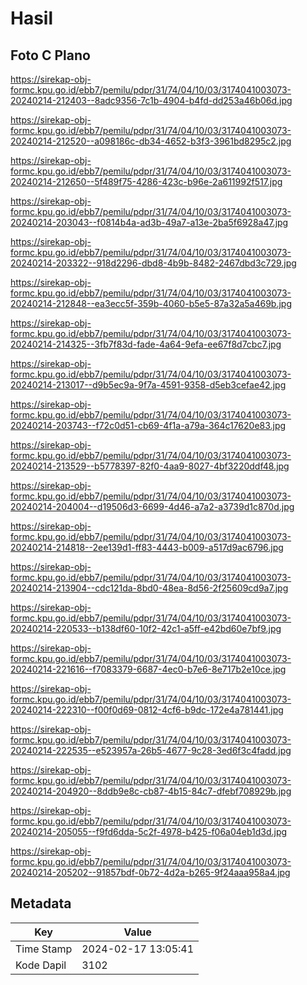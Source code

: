 # Hasil

## Foto C Plano

https://sirekap-obj-formc.kpu.go.id/ebb7/pemilu/pdpr/31/74/04/10/03/3174041003073-20240214-212403--8adc9356-7c1b-4904-b4fd-dd253a46b06d.jpg

https://sirekap-obj-formc.kpu.go.id/ebb7/pemilu/pdpr/31/74/04/10/03/3174041003073-20240214-212520--a098186c-db34-4652-b3f3-3961bd8295c2.jpg

https://sirekap-obj-formc.kpu.go.id/ebb7/pemilu/pdpr/31/74/04/10/03/3174041003073-20240214-212650--5f489f75-4286-423c-b96e-2a611992f517.jpg

https://sirekap-obj-formc.kpu.go.id/ebb7/pemilu/pdpr/31/74/04/10/03/3174041003073-20240214-203043--f0814b4a-ad3b-49a7-a13e-2ba5f6928a47.jpg

https://sirekap-obj-formc.kpu.go.id/ebb7/pemilu/pdpr/31/74/04/10/03/3174041003073-20240214-203322--918d2296-dbd8-4b9b-8482-2467dbd3c729.jpg

https://sirekap-obj-formc.kpu.go.id/ebb7/pemilu/pdpr/31/74/04/10/03/3174041003073-20240214-212848--ea3ecc5f-359b-4060-b5e5-87a32a5a469b.jpg

https://sirekap-obj-formc.kpu.go.id/ebb7/pemilu/pdpr/31/74/04/10/03/3174041003073-20240214-214325--3fb7f83d-fade-4a64-9efa-ee67f8d7cbc7.jpg

https://sirekap-obj-formc.kpu.go.id/ebb7/pemilu/pdpr/31/74/04/10/03/3174041003073-20240214-213017--d9b5ec9a-9f7a-4591-9358-d5eb3cefae42.jpg

https://sirekap-obj-formc.kpu.go.id/ebb7/pemilu/pdpr/31/74/04/10/03/3174041003073-20240214-203743--f72c0d51-cb69-4f1a-a79a-364c17620e83.jpg

https://sirekap-obj-formc.kpu.go.id/ebb7/pemilu/pdpr/31/74/04/10/03/3174041003073-20240214-213529--b5778397-82f0-4aa9-8027-4bf3220ddf48.jpg

https://sirekap-obj-formc.kpu.go.id/ebb7/pemilu/pdpr/31/74/04/10/03/3174041003073-20240214-204004--d19506d3-6699-4d46-a7a2-a3739d1c870d.jpg

https://sirekap-obj-formc.kpu.go.id/ebb7/pemilu/pdpr/31/74/04/10/03/3174041003073-20240214-214818--2ee139d1-ff83-4443-b009-a517d9ac6796.jpg

https://sirekap-obj-formc.kpu.go.id/ebb7/pemilu/pdpr/31/74/04/10/03/3174041003073-20240214-213904--cdc121da-8bd0-48ea-8d56-2f25609cd9a7.jpg

https://sirekap-obj-formc.kpu.go.id/ebb7/pemilu/pdpr/31/74/04/10/03/3174041003073-20240214-220533--b138df60-10f2-42c1-a5ff-e42bd60e7bf9.jpg

https://sirekap-obj-formc.kpu.go.id/ebb7/pemilu/pdpr/31/74/04/10/03/3174041003073-20240214-221616--f7083379-6687-4ec0-b7e6-8e717b2e10ce.jpg

https://sirekap-obj-formc.kpu.go.id/ebb7/pemilu/pdpr/31/74/04/10/03/3174041003073-20240214-222310--f00f0d69-0812-4cf6-b9dc-172e4a781441.jpg

https://sirekap-obj-formc.kpu.go.id/ebb7/pemilu/pdpr/31/74/04/10/03/3174041003073-20240214-222535--e523957a-26b5-4677-9c28-3ed6f3c4fadd.jpg

https://sirekap-obj-formc.kpu.go.id/ebb7/pemilu/pdpr/31/74/04/10/03/3174041003073-20240214-204920--8ddb9e8c-cb87-4b15-84c7-dfebf708929b.jpg

https://sirekap-obj-formc.kpu.go.id/ebb7/pemilu/pdpr/31/74/04/10/03/3174041003073-20240214-205055--f9fd6dda-5c2f-4978-b425-f06a04eb1d3d.jpg

https://sirekap-obj-formc.kpu.go.id/ebb7/pemilu/pdpr/31/74/04/10/03/3174041003073-20240214-205202--91857bdf-0b72-4d2a-b265-9f24aaa958a4.jpg


## Metadata

| Key        | Value               |
| ---------- | ------------------- |
| Time Stamp | 2024-02-17 13:05:41 |
| Kode Dapil | 3102                |



